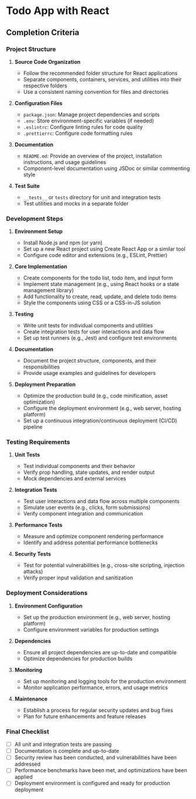 # Todo App with React

## Completion Criteria

### Project Structure

1. **Source Code Organization**
   - Follow the recommended folder structure for React applications
   - Separate components, containers, services, and utilities into their respective folders
   - Use a consistent naming convention for files and directories

2. **Configuration Files**
   - `package.json`: Manage project dependencies and scripts
   - `.env`: Store environment-specific variables (if needed)
   - `.eslintrc`: Configure linting rules for code quality
   - `.prettierrc`: Configure code formatting rules

3. **Documentation**
   - `README.md`: Provide an overview of the project, installation instructions, and usage guidelines
   - Component-level documentation using JSDoc or similar commenting style

4. **Test Suite**
   - `__tests__` or `tests` directory for unit and integration tests
   - Test utilities and mocks in a separate folder

### Development Steps

1. **Environment Setup**
   - Install Node.js and npm (or yarn)
   - Set up a new React project using Create React App or a similar tool
   - Configure code editor and extensions (e.g., ESLint, Prettier)

2. **Core Implementation**
   - Create components for the todo list, todo item, and input form
   - Implement state management (e.g., using React hooks or a state management library)
   - Add functionality to create, read, update, and delete todo items
   - Style the components using CSS or a CSS-in-JS solution

3. **Testing**
   - Write unit tests for individual components and utilities
   - Create integration tests for user interactions and data flow
   - Set up test runners (e.g., Jest) and configure test environments

4. **Documentation**
   - Document the project structure, components, and their responsibilities
   - Provide usage examples and guidelines for developers

5. **Deployment Preparation**
   - Optimize the production build (e.g., code minification, asset optimization)
   - Configure the deployment environment (e.g., web server, hosting platform)
   - Set up a continuous integration/continuous deployment (CI/CD) pipeline

### Testing Requirements

1. **Unit Tests**
   - Test individual components and their behavior
   - Verify prop handling, state updates, and render output
   - Mock dependencies and external services

2. **Integration Tests**
   - Test user interactions and data flow across multiple components
   - Simulate user events (e.g., clicks, form submissions)
   - Verify component integration and communication

3. **Performance Tests**
   - Measure and optimize component rendering performance
   - Identify and address potential performance bottlenecks

4. **Security Tests**
   - Test for potential vulnerabilities (e.g., cross-site scripting, injection attacks)
   - Verify proper input validation and sanitization

### Deployment Considerations

1. **Environment Configuration**
   - Set up the production environment (e.g., web server, hosting platform)
   - Configure environment variables for production settings

2. **Dependencies**
   - Ensure all project dependencies are up-to-date and compatible
   - Optimize dependencies for production builds

3. **Monitoring**
   - Set up monitoring and logging tools for the production environment
   - Monitor application performance, errors, and usage metrics

4. **Maintenance**
   - Establish a process for regular security updates and bug fixes
   - Plan for future enhancements and feature releases

### Final Checklist

- [ ] All unit and integration tests are passing
- [ ] Documentation is complete and up-to-date
- [ ] Security review has been conducted, and vulnerabilities have been addressed
- [ ] Performance benchmarks have been met, and optimizations have been applied
- [ ] Deployment environment is configured and ready for production deployment